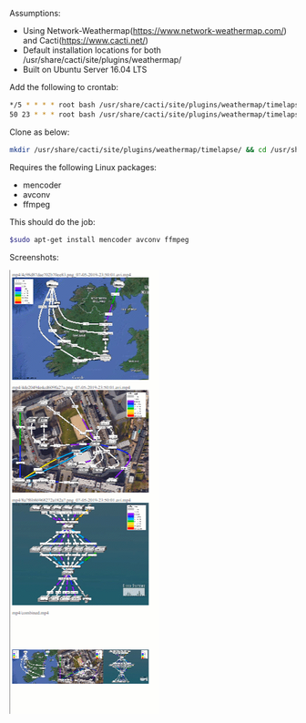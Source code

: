 Assumptions:
* Using Network-Weathermap(https://www.network-weathermap.com/) and Cacti(https://www.cacti.net/)
* Default installation locations for both /usr/share/cacti/site/plugins/weathermap/
* Built on Ubuntu Server 16.04 LTS

Add the following to crontab:
```bash
*/5 * * * * root bash /usr/share/cacti/site/plugins/weathermap/timelapse/cron/weathermap_archive.sh
50 23 * * * root bash /usr/share/cacti/site/plugins/weathermap/timelapse/cron/weathermap_encoder.sh
```

Clone as below:
```bash
mkdir /usr/share/cacti/site/plugins/weathermap/timelapse/ && cd /usr/share/cacti/site/plugins/weathermap/timelapse/ && git clone https://github.com/luiz1361/php-networkweathermap-timelapse.git . 
```

Requires the following Linux packages:
* mencoder
* avconv
* ffmpeg

This should do the job:
```bash
$sudo apt-get install mencoder avconv ffmpeg 
```

Screenshots:

![screenshot](https://github.com/luiz1361/php-networkweathermap-timelapse/blob/master/screenshots/screenshot.gif)
